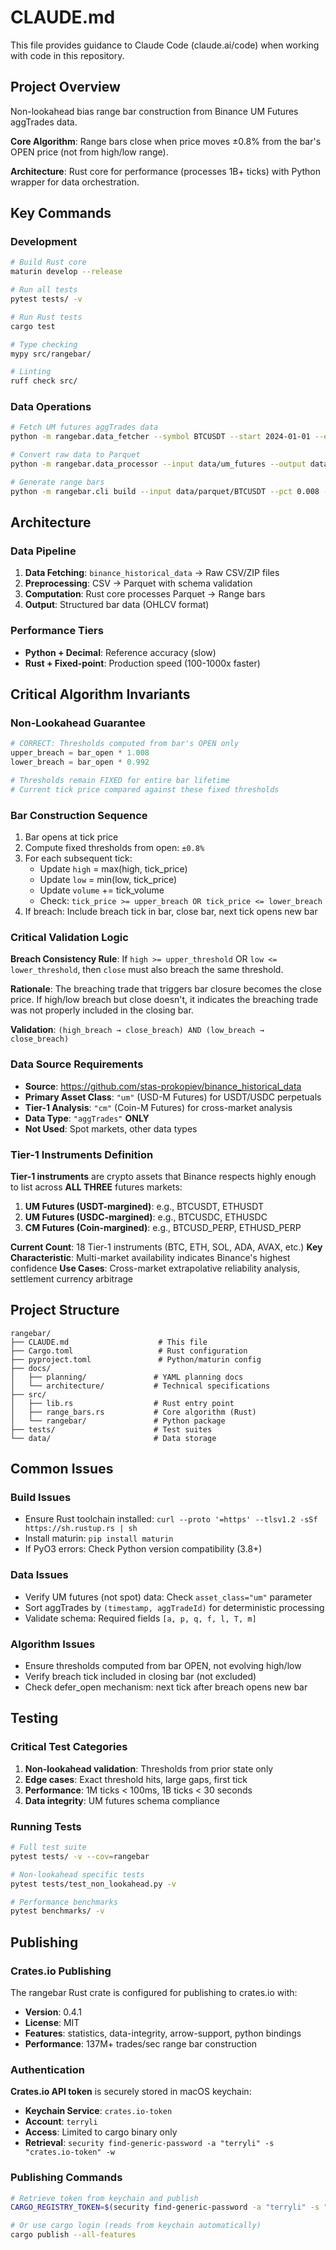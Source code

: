 # CLAUDE.md

This file provides guidance to Claude Code (claude.ai/code) when working with code in this repository.

## Project Overview

Non-lookahead bias range bar construction from Binance UM Futures aggTrades data.

**Core Algorithm**: Range bars close when price moves ±0.8% from the bar's OPEN price (not from high/low range).

**Architecture**: Rust core for performance (processes 1B+ ticks) with Python wrapper for data orchestration.

## Key Commands

### Development
```bash
# Build Rust core
maturin develop --release

# Run all tests
pytest tests/ -v

# Run Rust tests
cargo test

# Type checking
mypy src/rangebar/

# Linting
ruff check src/
```

### Data Operations
```bash
# Fetch UM futures aggTrades data
python -m rangebar.data_fetcher --symbol BTCUSDT --start 2024-01-01 --end 2024-01-02

# Convert raw data to Parquet
python -m rangebar.data_processor --input data/um_futures --output data/parquet

# Generate range bars
python -m rangebar.cli build --input data/parquet/BTCUSDT --pct 0.008 --output data/bars
```

## Architecture

### Data Pipeline
1. **Data Fetching**: `binance_historical_data` → Raw CSV/ZIP files
2. **Preprocessing**: CSV → Parquet with schema validation  
3. **Computation**: Rust core processes Parquet → Range bars
4. **Output**: Structured bar data (OHLCV format)

### Performance Tiers
- **Python + Decimal**: Reference accuracy (slow)
- **Rust + Fixed-point**: Production speed (100-1000x faster)

## Critical Algorithm Invariants

### Non-Lookahead Guarantee
```python
# CORRECT: Thresholds computed from bar's OPEN only
upper_breach = bar_open * 1.008
lower_breach = bar_open * 0.992

# Thresholds remain FIXED for entire bar lifetime
# Current tick price compared against these fixed thresholds
```

### Bar Construction Sequence
1. Bar opens at tick price
2. Compute fixed thresholds from open: `±0.8%`
3. For each subsequent tick:
   - Update `high` = max(high, tick_price)
   - Update `low` = min(low, tick_price) 
   - Update `volume` += tick_volume
   - Check: `tick_price >= upper_breach OR tick_price <= lower_breach`
4. If breach: Include breach tick in bar, close bar, next tick opens new bar

### Critical Validation Logic
**Breach Consistency Rule**: If `high >= upper_threshold` OR `low <= lower_threshold`, then `close` must also breach the same threshold.

**Rationale**: The breaching trade that triggers bar closure becomes the close price. If high/low breach but close doesn't, it indicates the breaching trade was not properly included in the closing bar.

**Validation**: `(high_breach → close_breach) AND (low_breach → close_breach)`

### Data Source Requirements
- **Source**: https://github.com/stas-prokopiev/binance_historical_data
- **Primary Asset Class**: `"um"` (USD-M Futures) for USDT/USDC perpetuals
- **Tier-1 Analysis**: `"cm"` (Coin-M Futures) for cross-market analysis
- **Data Type**: `"aggTrades"` **ONLY**
- **Not Used**: Spot markets, other data types

### Tier-1 Instruments Definition
**Tier-1 instruments** are crypto assets that Binance respects highly enough to list across **ALL THREE** futures markets:
1. **UM Futures (USDT-margined)**: e.g., BTCUSDT, ETHUSDT
2. **UM Futures (USDC-margined)**: e.g., BTCUSDC, ETHUSDC
3. **CM Futures (Coin-margined)**: e.g., BTCUSD_PERP, ETHUSD_PERP

**Current Count**: 18 Tier-1 instruments (BTC, ETH, SOL, ADA, AVAX, etc.)
**Key Characteristic**: Multi-market availability indicates Binance's highest confidence
**Use Cases**: Cross-market extrapolative reliability analysis, settlement currency arbitrage

## Project Structure

```
rangebar/
├── CLAUDE.md                    # This file
├── Cargo.toml                   # Rust configuration  
├── pyproject.toml               # Python/maturin config
├── docs/
│   ├── planning/               # YAML planning docs
│   └── architecture/           # Technical specifications
├── src/
│   ├── lib.rs                  # Rust entry point
│   ├── range_bars.rs           # Core algorithm (Rust)
│   └── rangebar/               # Python package
├── tests/                      # Test suites
└── data/                       # Data storage
```

## Common Issues

### Build Issues
- Ensure Rust toolchain installed: `curl --proto '=https' --tlsv1.2 -sSf https://sh.rustup.rs | sh`
- Install maturin: `pip install maturin`
- If PyO3 errors: Check Python version compatibility (3.8+)

### Data Issues  
- Verify UM futures (not spot) data: Check `asset_class="um"` parameter
- Sort aggTrades by `(timestamp, aggTradeId)` for deterministic processing
- Validate schema: Required fields `[a, p, q, f, l, T, m]`

### Algorithm Issues
- Ensure thresholds computed from bar OPEN, not evolving high/low
- Verify breach tick included in closing bar (not excluded)
- Check defer_open mechanism: next tick after breach opens new bar

## Testing

### Critical Test Categories
1. **Non-lookahead validation**: Thresholds from prior state only
2. **Edge cases**: Exact threshold hits, large gaps, first tick
3. **Performance**: 1M ticks < 100ms, 1B ticks < 30 seconds
4. **Data integrity**: UM futures schema compliance

### Running Tests
```bash
# Full test suite
pytest tests/ -v --cov=rangebar

# Non-lookahead specific tests
pytest tests/test_non_lookahead.py -v

# Performance benchmarks
pytest benchmarks/ -v
```

## Publishing

### Crates.io Publishing
The rangebar Rust crate is configured for publishing to crates.io with:
- **Version**: 0.4.1
- **License**: MIT
- **Features**: statistics, data-integrity, arrow-support, python bindings
- **Performance**: 137M+ trades/sec range bar construction

### Authentication
**Crates.io API token** is securely stored in macOS keychain:
- **Keychain Service**: `crates.io-token`
- **Account**: `terryli`
- **Access**: Limited to cargo binary only
- **Retrieval**: `security find-generic-password -a "terryli" -s "crates.io-token" -w`

### Publishing Commands
```bash
# Retrieve token from keychain and publish
CARGO_REGISTRY_TOKEN=$(security find-generic-password -a "terryli" -s "crates.io-token" -w) cargo publish --all-features

# Or use cargo login (reads from keychain automatically)
cargo publish --all-features
```